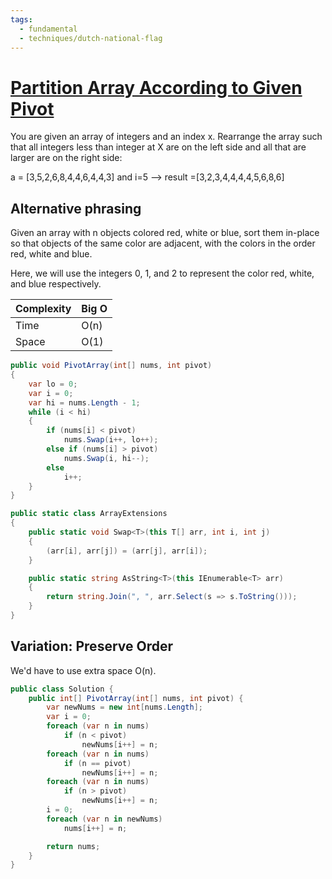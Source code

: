 ```yaml
---
tags:
  - fundamental
  - techniques/dutch-national-flag
---
```


# [Partition Array According to Given Pivot](https://leetcode.com/problems/partition-array-according-to-given-pivot/)

You are given an array of integers and an index x. Rearrange the array such that
all integers less than integer at X are on the left side and all that are
larger are on the right side:

a​​ = ​​[3,5,2,6,8,4,4,6,4,4,3]​​ and ​​i​​=​​5 ​​--> ​​result​​ = ​​[3,2,3,4,4,4,4,5,6,8,6]

## Alternative phrasing

Given an array with n objects colored red, white or blue, sort them in-place so that
objects of the same color are adjacent, with the colors in the order red, white and blue.

Here, we will use the integers 0, 1, and 2 to represent the color red, white, and blue
respectively.

| Complexity | Big O |
|------------|-------|
| Time       | O(n)  |
| Space      | O(1)  |

```csharp
public void PivotArray(int[] nums, int pivot)
{
    var lo = 0;
    var i = 0;
    var hi = nums.Length - 1;
    while (i < hi)
    {
        if (nums[i] < pivot)
            nums.Swap(i++, lo++);
        else if (nums[i] > pivot)
            nums.Swap(i, hi--);
        else
            i++;
    }
}

public static class ArrayExtensions
{
    public static void Swap<T>(this T[] arr, int i, int j)
    {
        (arr[i], arr[j]) = (arr[j], arr[i]);
    }

    public static string AsString<T>(this IEnumerable<T> arr)
    {
        return string.Join(", ", arr.Select(s => s.ToString()));
    }
}
```

## Variation: Preserve Order

We'd have to use extra space O(n).

```csharp
public class Solution {
    public int[] PivotArray(int[] nums, int pivot) {
        var newNums = new int[nums.Length];
        var i = 0;
        foreach (var n in nums)
            if (n < pivot)
                newNums[i++] = n;
        foreach (var n in nums)
            if (n == pivot)
                newNums[i++] = n;
        foreach (var n in nums)
            if (n > pivot)
                newNums[i++] = n;
        i = 0;
        foreach (var n in newNums)
            nums[i++] = n;

        return nums;
    }
}
```
